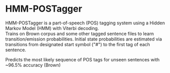 # HMM-POSTagger
HMM-POSTagger is a part-of-speech (POS) tagging system using a Hidden Markov Model (HMM) with Viterbi decoding.  
Trains on Brown corpus and some other tagged sentence files to learn transition/emission probabilities. Initial state probabilities are estimated via transitions from designated start symbol ("#") to the first tag of each sentence.

Predicts the most likely sequence of POS tags for unseen sentences with ~96.5% accuracy (Brown)
